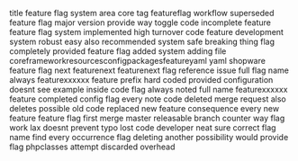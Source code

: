 title feature flag system area core tag featureflag workflow superseded feature flag major version provide way toggle code incomplete feature feature flag system implemented high turnover code feature development system robust easy also recommended system safe breaking thing flag completely provided feature flag added system adding file coreframeworkresourcesconfigpackagesfeatureyaml yaml shopware feature flag next featurenext featurenext flag reference issue full flag name always featurexxxxxx feature prefix hard coded provided configuration doesnt see example inside code flag always noted full name featurexxxxxx feature completed config flag every note code deleted merge request also deletes possible old code replaced new feature consequence every new feature feature flag first merge master releasable branch counter way flag work lax doesnt prevent typo lost code developer neat sure correct flag name find every occurrence flag deleting another possibility would provide flag phpclasses attempt discarded overhead